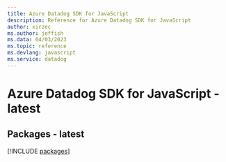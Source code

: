 ```yaml
---
title: Azure Datadog SDK for JavaScript
description: Reference for Azure Datadog SDK for JavaScript
author: xirzec
ms.author: jeffish
ms.data: 04/03/2023
ms.topic: reference
ms.devlang: javascript
ms.service: datadog
---
```

# Azure Datadog SDK for JavaScript - latest
## Packages - latest
[!INCLUDE [packages](datadog-index.md)]